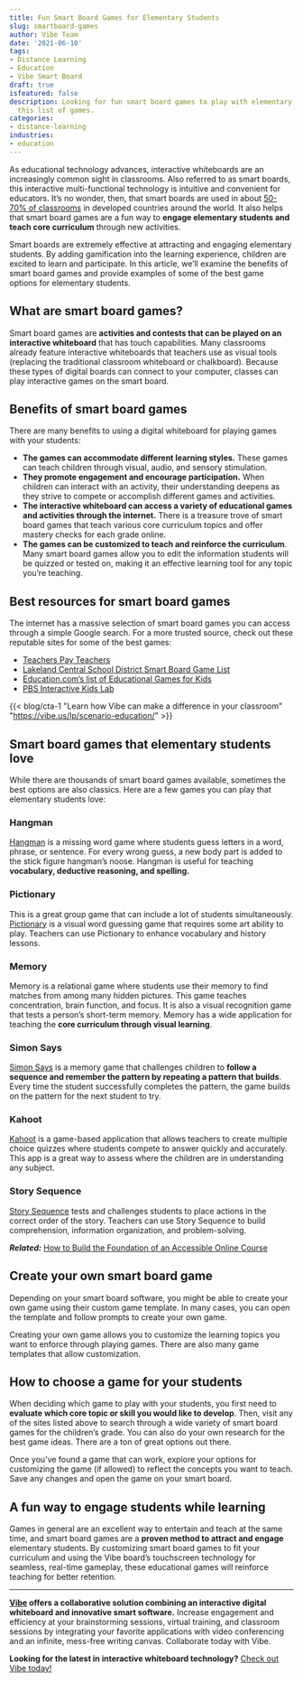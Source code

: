 ```yaml
---
title: Fun Smart Board Games for Elementary Students
slug: smartboard-games
author: Vibe Team
date: '2021-06-10'
tags:
- Distance Learning
- Education
- Vibe Smart Board
draft: true
isfeatured: false
description: Looking for fun smart board games to play with elementary students? Students can learn while having fun with
  this list of games.
categories:
- distance-learning
industries:
- education
---
```


As educational technology advances, interactive whiteboards are an increasingly common sight in classrooms. Also referred to as smart boards, this interactive multi-functional technology is intuitive and convenient for educators. It’s no wonder, then, that smart boards are used in about [50-70% of classrooms](https://files.eric.ed.gov/fulltext/EJ1263248.pdf) in developed countries around the world. It also helps that smart board games are a fun way to **engage elementary students and teach core curriculum** through new activities.

Smart boards are extremely effective at attracting and engaging elementary students. By adding gamification into the learning experience, children are excited to learn and participate. In this article, we’ll examine the benefits of smart board games and provide examples of some of the best game options for elementary students.

## What are smart board games?

Smart board games are **activities and contests that can be played on an interactive whiteboard** that has touch capabilities. Many classrooms already feature interactive whiteboards that teachers use as visual tools (replacing the traditional classroom whiteboard or chalkboard). Because these types of digital boards can connect to your computer, classes can play interactive games on the smart board.

## Benefits of smart board games

There are many benefits to using a digital whiteboard for playing games with your students:

- **The games can accommodate different learning styles.** These games can teach children through visual, audio, and sensory stimulation.
- **They promote engagement and encourage participation.** When children can interact with an activity, their understanding deepens as they strive to compete or accomplish different games and activities.
- **The interactive whiteboard can access a variety of educational games and activities through the internet.** There is a treasure trove of smart board games that teach various core curriculum topics and offer mastery checks for each grade online.
- **The games can be customized to teach and reinforce the curriculum**. Many smart board games allow you to edit the information students will be quizzed or tested on, making it an effective learning tool for any topic you’re teaching.

## **Best resources for smart board games**

The internet has a massive selection of smart board games you can access through a simple Google search. For a more trusted source, check out these reputable sites for some of the best games:

- [Teachers Pay Teachers](https://www.teacherspayteachers.com/Browse/Search:interactive%20smart%20board%20games)
- [Lakeland Central School District Smart Board Game List](http://www.lakelandschools.org/departments/technology/websites_to_use_with_the_smart_board.php)
- [Education.com’s list of Educational Games for Kids](https://www.education.com/games/?gclid=CjwKCAjwj6SEBhAOEiwAvFRuKBteYaSn0dNvrmE7_4eet73It5lYawTvcWTGaYUKTGyIuKDZOsWePhoCEuwQAvD_BwE)
- [PBS Interactive Kids Lab](https://utah.pbslearningmedia.org/collection/pbs-kids-lab/)

{{< blog/cta-1 "Learn how Vibe can make a difference in your classroom" "https://vibe.us/lp/scenario-education/" >}}

## **Smart board games that elementary students love**

While there are thousands of smart board games available, sometimes the best options are also classics. Here are a few games you can play that elementary students love: 

### Hangman

[Hangman](https://www.wikihow.com/Play-Hangman) is a missing word game where students guess letters in a word, phrase, or sentence. For every wrong guess, a new body part is added to the stick figure hangman’s noose. Hangman is useful for teaching **vocabulary, deductive reasoning, and spelling.**

### Pictionary

This is a great group game that can include a lot of students simultaneously. [Pictionary](https://www.wikihow.com/Play-Pictionary) is a visual word guessing game that requires some art ability to play. Teachers can use Pictionary to enhance vocabulary and history lessons.

### Memory

Memory is a relational game where students use their memory to find matches from among many hidden pictures. This game teaches concentration, brain function, and focus. It is also a visual recognition game that tests a person’s short-term memory. Memory has a wide application for teaching the **core curriculum through visual learning**.

### Simon Says

[Simon Says](https://primaryedutech.com/2018/simon-says-game-interactive-screen/) is a memory game that challenges children to **follow a sequence and remember the pattern by repeating a pattern that builds**. Every time the student successfully completes the pattern, the game builds on the pattern for the next student to try.

### Kahoot

[Kahoot](https://kahoot.com/what-is-kahoot/) is a game-based application that allows teachers to create multiple choice quizzes where students compete to answer quickly and accurately. This app is a great way to assess where the children are in understanding any subject.

### Story Sequence

[Story Sequence](https://www.education.com/games/sequencing-events/) tests and challenges students to place actions in the correct order of the story. Teachers can use Story Sequence to build comprehension, information organization, and problem-solving.

***Related:*** [How to Build the Foundation of an Accessible Online Course](https://vibe.us/blog/how-to-build-the-foundation-of-an-accessible-online-course/)

## **Create your own smart board game**

Depending on your smart board software, you might be able to create your own game using their custom game template. In many cases, you can open the template and follow prompts to create your own game. 

Creating your own game allows you to customize the learning topics you want to enforce through playing games. There are also many game templates that allow customization.

## How to choose a game for your students

When deciding which game to play with your students, you first need to **evaluate which core topic or skill you would like to develop**. Then, visit any of the sites listed above to search through a wide variety of smart board games for the children’s grade. You can also do your own research for the best game ideas. There are a ton of great options out there.

Once you’ve found a game that can work, explore your options for customizing the game (if allowed) to reflect the concepts you want to teach. Save any changes and open the game on your smart board.

## **A fun way to engage students while learning**

Games in general are an excellent way to entertain and teach at the same time, and smart board games are a **proven method to attract and engage** elementary students. By customizing smart board games to fit your curriculum and using the Vibe board’s touchscreen technology for seamless, real-time gameplay, these educational games will reinforce teaching for better retention.



---

**[Vibe](https://vibe.us/) offers a collaborative solution combining an interactive digital whiteboard and innovative smart software.** Increase engagement and efficiency at your brainstorming sessions, virtual training, and classroom sessions by integrating your favorite applications with video conferencing and an infinite, mess-free writing canvas. Collaborate today with Vibe.

**Looking for the latest in interactive whiteboard technology?** [Check out Vibe today!](https://vibe.us/order/)
